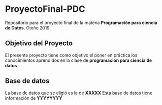 # ProyectoFinal-PDC

Repositorio para el proyecto final de la materia **Programación para ciencia de Datos**. Otoño 2019.


## Objetivo del Proyecto 

El presente proyecto tiene como objetivo el poner en práctica los conocimientos aprendidos en la clase de **programación para ciencia de datos**. 

## Base de datos

La base de datos que se eligió es la de **XXXXX**
Esta base de datos tiene información de **YYYYYYYY**






